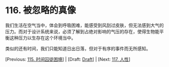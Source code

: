 # 116. 被忽略的真像

我们生活在空气当中，体会到呼吸困难，能感受到风刮过皮肤，但无法感到大气的压力。而对于设计系统来说，必须了解到占绝对影响的气压的存在，使得生物能平衡这种压力以生存在这个环境当中。

类似的还有时间，我们只能知道日出日落，但对于有序的事件而无所感知。

[Previous: [115. 时间囚徒困境](115.md)] | [Draft: [Draft](../Draft.md)] | [Next: [117. 人性](117.md)]